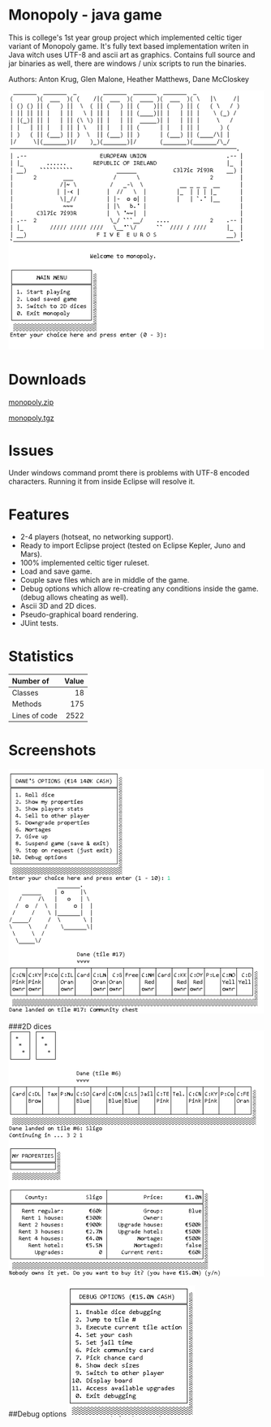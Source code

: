 # Monopoly - java game
This is college's 1st year group project which implemented celtic tiger variant of Monopoly game. It's fully text based implementation writen in Java witch uses UTF-8 and ascii art as graphics. Contains full source and jar binaries as well, there are windows / unix scripts to run the binaries.

Authors: Anton Krug, Glen Malone, Heather Matthews, Dane McCloskey

![Title screen image](/screenShots/00.png)

# Downloads
[monopoly.zip](https://github.com/truhlikfredy/assignments-monopoly/archive/v1.0.zip)

[monopoly.tgz](https://github.com/truhlikfredy/assignments-monopoly/archive/v1.0.tar.gz)

# Issues
Under windows command promt there is problems with UTF-8 encoded characters. Running it from inside Eclipse will resolve it. 

# Features
* 2-4 players (hotseat, no networking support).
* Ready to import Eclipse project (tested on Eclipse Kepler, Juno and Mars).
* 100% implemented celtic tiger ruleset.
* Load and save game.
* Couple save files which are in middle of the game.
* Debug options which allow re-creating any conditions inside the game. (debug allows cheating as well).
* Ascii 3D and 2D dices.
* Pseudo-graphical board rendering.
* JUint tests.

# Statistics

Number of            | Value   
:--------------------| ------:
Classes              |     18 
Methods              |    175 
Lines of code        |   2522 

# Screenshots

![3D dices](/screenShots/01.png)

###2D dices
![2D dices](/screenShots/02.png)

##Debug options
![Debug menu](/screenShots/03.png)

